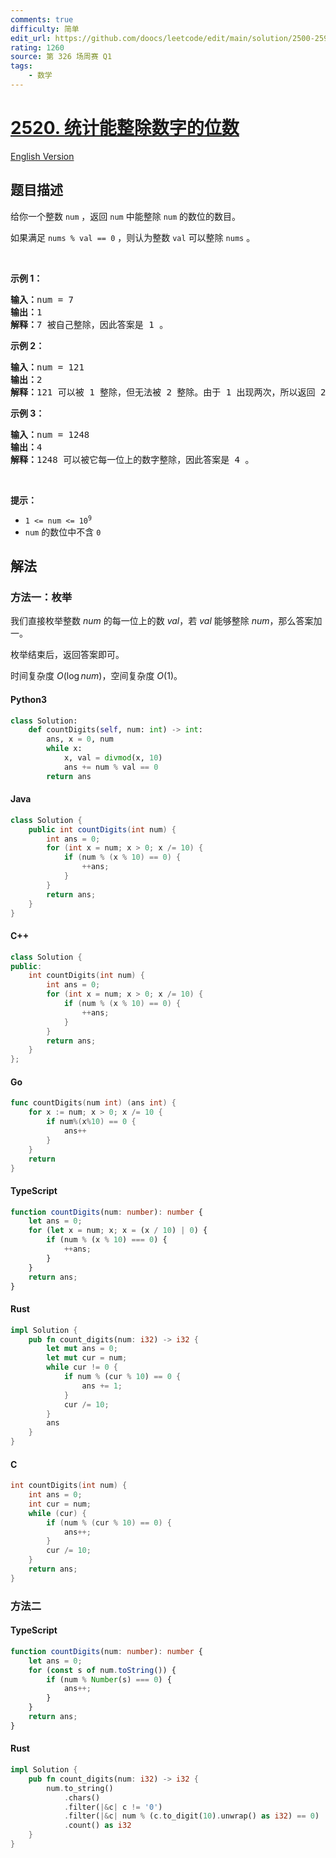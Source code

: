 ```yaml
---
comments: true
difficulty: 简单
edit_url: https://github.com/doocs/leetcode/edit/main/solution/2500-2599/2520.Count%20the%20Digits%20That%20Divide%20a%20Number/README.md
rating: 1260
source: 第 326 场周赛 Q1
tags:
    - 数学
---
```


<!-- problem:start -->

# [2520. 统计能整除数字的位数](https://leetcode.cn/problems/count-the-digits-that-divide-a-number)

[English Version](/solution/2500-2599/2520.Count%20the%20Digits%20That%20Divide%20a%20Number/README_EN.md)

## 题目描述

<!-- description:start -->

<p>给你一个整数 <code>num</code> ，返回 <code>num</code> 中能整除 <code>num</code> 的数位的数目。</p>

<p>如果满足&nbsp;<code>nums % val == 0</code> ，则认为整数 <code>val</code> 可以整除 <code>nums</code> 。</p>

<p>&nbsp;</p>

<p><strong>示例 1：</strong></p>

<pre><strong>输入：</strong>num = 7
<strong>输出：</strong>1
<strong>解释：</strong>7 被自己整除，因此答案是 1 。
</pre>

<p><strong>示例 2：</strong></p>

<pre><strong>输入：</strong>num = 121
<strong>输出：</strong>2
<strong>解释：</strong>121 可以被 1 整除，但无法被 2 整除。由于 1 出现两次，所以返回 2 。
</pre>

<p><strong>示例 3：</strong></p>

<pre><strong>输入：</strong>num = 1248
<strong>输出：</strong>4
<strong>解释：</strong>1248 可以被它每一位上的数字整除，因此答案是 4 。
</pre>

<p>&nbsp;</p>

<p><strong>提示：</strong></p>

<ul>
	<li><code>1 &lt;= num &lt;= 10<sup>9</sup></code></li>
	<li><code>num</code> 的数位中不含 <code>0</code></li>
</ul>

<!-- description:end -->

## 解法

<!-- solution:start -->

### 方法一：枚举

我们直接枚举整数 $num$ 的每一位上的数 $val$，若 $val$ 能够整除 $num$，那么答案加一。

枚举结束后，返回答案即可。

时间复杂度 $O(\log num)$，空间复杂度 $O(1)$。

<!-- tabs:start -->

#### Python3

```python
class Solution:
    def countDigits(self, num: int) -> int:
        ans, x = 0, num
        while x:
            x, val = divmod(x, 10)
            ans += num % val == 0
        return ans
```

#### Java

```java
class Solution {
    public int countDigits(int num) {
        int ans = 0;
        for (int x = num; x > 0; x /= 10) {
            if (num % (x % 10) == 0) {
                ++ans;
            }
        }
        return ans;
    }
}
```

#### C++

```cpp
class Solution {
public:
    int countDigits(int num) {
        int ans = 0;
        for (int x = num; x > 0; x /= 10) {
            if (num % (x % 10) == 0) {
                ++ans;
            }
        }
        return ans;
    }
};
```

#### Go

```go
func countDigits(num int) (ans int) {
	for x := num; x > 0; x /= 10 {
		if num%(x%10) == 0 {
			ans++
		}
	}
	return
}
```

#### TypeScript

```ts
function countDigits(num: number): number {
    let ans = 0;
    for (let x = num; x; x = (x / 10) | 0) {
        if (num % (x % 10) === 0) {
            ++ans;
        }
    }
    return ans;
}
```

#### Rust

```rust
impl Solution {
    pub fn count_digits(num: i32) -> i32 {
        let mut ans = 0;
        let mut cur = num;
        while cur != 0 {
            if num % (cur % 10) == 0 {
                ans += 1;
            }
            cur /= 10;
        }
        ans
    }
}
```

#### C

```c
int countDigits(int num) {
    int ans = 0;
    int cur = num;
    while (cur) {
        if (num % (cur % 10) == 0) {
            ans++;
        }
        cur /= 10;
    }
    return ans;
}
```

<!-- tabs:end -->

<!-- solution:end -->

<!-- solution:start -->

### 方法二

<!-- tabs:start -->

#### TypeScript

```ts
function countDigits(num: number): number {
    let ans = 0;
    for (const s of num.toString()) {
        if (num % Number(s) === 0) {
            ans++;
        }
    }
    return ans;
}
```

#### Rust

```rust
impl Solution {
    pub fn count_digits(num: i32) -> i32 {
        num.to_string()
            .chars()
            .filter(|&c| c != '0')
            .filter(|&c| num % (c.to_digit(10).unwrap() as i32) == 0)
            .count() as i32
    }
}
```

<!-- tabs:end -->

<!-- solution:end -->

<!-- problem:end -->
